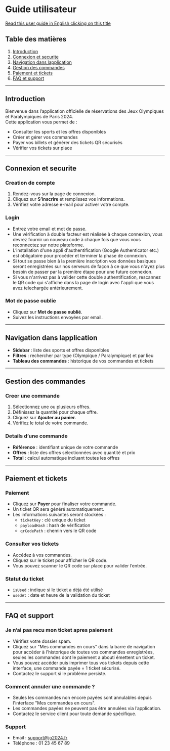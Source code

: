 # Guide utilisateur
[Read this user guide in English clicking on this title ](userguide_english)

## Table des matières

1. [Introduction](#introduction)  
2. [Connexion et securite](#connexion-et-securite)  
3. [Navigation dans lapplication](#navigation-dans-lapplication)  
4. [Gestion des commandes](#gestion-des-commandes)  
5. [Paiement et tickets](#paiement-et-tickets)  
6. [FAQ et support](#faq-et-support)  

---

## Introduction

Bienvenue dans l’application officielle de réservations des Jeux Olympiques et Paralympiques de Paris 2024.  
Cette application vous permet de :  

- Consulter les sports et les offres disponibles  
- Créer et gérer vos commandes  
- Payer vos billets et générer des tickets QR sécurisés  
- Vérifier vos tickets sur place  

---

## Connexion et securite

### Creation de compte

1. Rendez-vous sur la page de connexion.  
2. Cliquez sur **S’inscrire** et remplissez vos informations.  
3. Vérifiez votre adresse e-mail pour activer votre compte.  

### Login

- Entrez votre email et mot de passe.  
- Une vérification à double facteur est réalisée à chaque connexion, vous devrez fournir un nouveau code à chaque fois que vous vous reconnectez sur notre plateforme.  
- L’installation d'une appli d'authentification (Google Authenticator etc.) est obligatoire pour procéder et terminer la phase de connexion.  
- Si tout se passe bien à la première inscription vos données basiques seront enregistrées sur nos serveurs de façon à ce que vous n'ayez plus besoin de passer par la première étape pour une future connexion.  
- Si vous n'arrivez pas à valider cette double authentification, rescannez le QR code qui s'affiche dans la page de login avec l'appli que vous avez telechargée antérieurement.  

### Mot de passe oublie

- Cliquez sur **Mot de passe oublié**.  
- Suivez les instructions envoyées par email.  

---

## Navigation dans lapplication

- **Sidebar** : liste des sports et offres disponibles  
- **Filtres** : rechercher par type (Olympique / Paralympique) et par lieu  
- **Tableau des commandes** : historique de vos commandes et tickets  

---

## Gestion des commandes

### Creer une commande

1. Sélectionnez une ou plusieurs offres.  
2. Définissez la quantité pour chaque offre.  
3. Cliquez sur **Ajouter au panier**.  
4. Vérifiez le total de votre commande.  

### Details d’une commande

- **Référence** : identifiant unique de votre commande  
- **Offres** : liste des offres sélectionnées avec quantité et prix  
- **Total** : calcul automatique incluant toutes les offres  

---

## Paiement et tickets

### Paiement

- Cliquez sur **Payer** pour finaliser votre commande.  
- Un ticket QR sera généré automatiquement.  
- Les informations suivantes seront stockées :  
  - `ticketKey` : clé unique du ticket  
  - `payloadHash` : hash de vérification  
  - `qrCodePath` : chemin vers le QR code  

### Consulter vos tickets

- Accédez à vos commandes.  
- Cliquez sur le ticket pour afficher le QR code.  
- Vous pouvez scanner le QR code sur place pour valider l’entrée.  

### Statut du ticket

- `isUsed` : indique si le ticket a déjà été utilisé  
- `usedAt` : date et heure de la validation du ticket  

---

## FAQ et support

### Je n’ai pas recu mon ticket apres paiement

- Vérifiez votre dossier spam.  
- Cliquez sur "Mes commandes en cours" dans la barre de navigation pour accéder à l'historique de toutes vos commandes enregistrées, seules les commandes dont le paiement a abouti émettent un ticket.  
- Vous pouvez accéder puis imprimer tous vos tickets depuis cette interface, une commande payée = 1 ticket sécurisé.  
- Contactez le support si le problème persiste.  

### Comment annuler une commande ?

- Seules les commandes non encore payées sont annulables depuis l'interface "Mes commandes en cours".  
- Les commandes payées ne peuvent pas être annulées via l’application.  
- Contactez le service client pour toute demande spécifique.  

### Support

- Email : support@jo2024.fr  
- Téléphone : 01 23 45 67 89  
<!-- ## Notes pour la conversion en PDF

1. Installer Pandoc : `sudo apt install pandoc`  
2. Générer PDF :  

```bash
pandoc UserGuide.md -o UserGuide.pdf --pdf-engine=xelatex
```

3. Pour un rendu HTML :  

```bash
pandoc UserGuide.md -o UserGuide.html
``` -->
